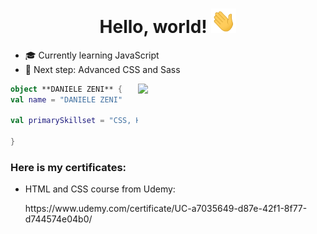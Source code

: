 <h1 align="center">Hello, world! <img src="https://raw.githubusercontent.com/ABSphreak/ABSphreak/master/gifs/Hi.gif" width="40px" /></h1> 
<!-- <h1 align="center">Hi 👾, I'm Daniele</h1> -->

<ul>
  <li>
  🎓 Currently learning JavaScript
  </li>
  <li>
  🎯 Next step: Advanced CSS and Sass
  </li>
 </ul>
  
  <img align="right" width="300" src="https://i2.wp.com/allhtaccess.info/wp-content/uploads/2018/03/programming.gif?fit=1281%2C716&ssl=1" />
  
  ```kotlin
object **DANIELE ZENI** {
 val name = "DANIELE ZENI"
 
 val primarySkillset = "CSS, HTML"

}
```
  
  
 ### Here is my certificates:
  <ul>
   <li> 
     <p>HTML and CSS course from Udemy:</p>
    https://www.udemy.com/certificate/UC-a7035649-d87e-42f1-8f77-d744574e04b0/
   </li>
  </ul>
  
  
 
